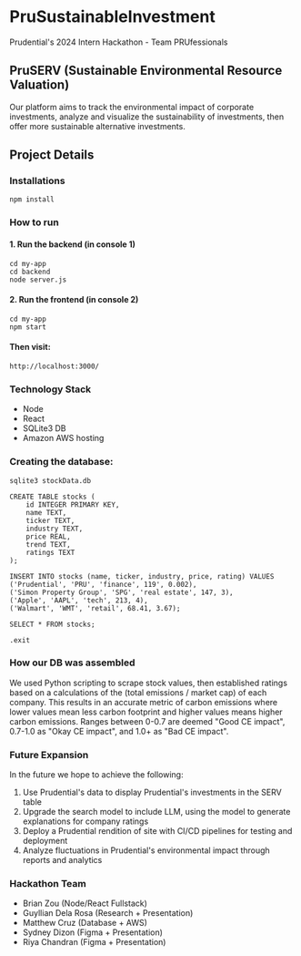 # PruSustainableInvestment
Prudential's 2024 Intern Hackathon - Team PRUfessionals

## PruSERV (Sustainable Environmental Resource Valuation)
Our platform aims to track the environmental impact of corporate investments, analyze and visualize the sustainability of investments, then offer more sustainable alternative investments. 

## Project Details

### Installations
```
npm install
```

### How to run

#### 1. Run the backend (in console 1)
```
cd my-app
cd backend
node server.js
```

#### 2. Run the frontend (in console 2)
```
cd my-app
npm start
```

#### Then visit:
```http://localhost:3000/```


### Technology Stack
* Node
* React
* SQLite3 DB
* Amazon AWS hosting

### Creating the database:
```
sqlite3 stockData.db

CREATE TABLE stocks (
    id INTEGER PRIMARY KEY,
    name TEXT,
    ticker TEXT,
    industry TEXT,
    price REAL,
    trend TEXT,
    ratings TEXT
);

INSERT INTO stocks (name, ticker, industry, price, rating) VALUES 
('Prudential', 'PRU', 'finance', 119', 0.002),
('Simon Property Group', 'SPG', 'real estate', 147, 3),
('Apple', 'AAPL', 'tech', 213, 4),
('Walmart', 'WMT', 'retail', 68.41, 3.67);

SELECT * FROM stocks;

.exit

```

### How our DB was assembled
We used Python scripting to scrape stock values, then established ratings based on a calculations of the (total emissions / market cap) of each company. This results in an accurate metric of carbon emissions where lower values mean less carbon footprint and higher values means higher carbon emissions. Ranges between 0-0.7 are deemed "Good CE impact", 0.7-1.0 as "Okay CE impact", and 1.0+ as "Bad CE impact".


### Future Expansion
In the future we hope to achieve the following:
1. Use Prudential's data to display Prudential's investments in the SERV table
2. Upgrade the search model to include LLM, using the model to generate explanations for company ratings
3. Deploy a Prudential rendition of site with CI/CD pipelines for testing and deployment
4. Analyze fluctuations in Prudential's environmental impact through reports and analytics


### Hackathon Team
* Brian Zou (Node/React Fullstack)
* Guyllian Dela Rosa (Research + Presentation)
* Matthew Cruz (Database + AWS)
* Sydney Dizon (Figma + Presentation)
* Riya Chandran (Figma + Presentation)
